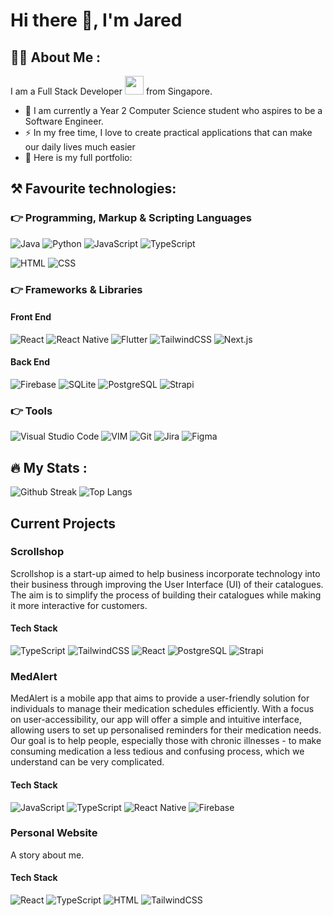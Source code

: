 # Hi there 👋, I'm Jared

## :man_technologist: About Me :
I am a Full Stack Developer <img src="https://media.giphy.com/media/WUlplcMpOCEmTGBtBW/giphy.gif" width="30"> from Singapore.
- :telescope: I am currently a Year 2 Computer Science student who aspires to be a Software Engineer.
- :zap: In my free time, I love to create practical applications that can make our daily lives much easier
- :book: Here is my full portfolio: 

## ⚒️ Favourite technologies:
### 👉 Programming, Markup & Scripting Languages

![Java](https://img.shields.io/badge/Java-ED8B00?style=for-the-badge&logo=java&logoColor=white)
![Python](https://img.shields.io/badge/Python-14354C?style=for-the-badge&logo=python&logoColor=white)
![JavaScript](https://img.shields.io/badge/JavaScript-F7DF1E?style=for-the-badge&logo=JavaScript&logoColor=white)
![TypeScript](https://img.shields.io/badge/TypeScript-007ACC?style=for-the-badge&logo=typescript&logoColor=white)

![HTML](https://img.shields.io/badge/HTML-e34c26?style=for-the-badge&logo=html5&logoColor=white)
![CSS](https://img.shields.io/badge/CSS-2965f1?&style=for-the-badge&logo=css3&logoColor=white)

### 👉 Frameworks & Libraries
#### Front End
![React](https://img.shields.io/badge/React-20232A?style=for-the-badge&logo=react&logoColor=61DAFB)
![React Native](https://img.shields.io/badge/react_native-%2320232a.svg?style=for-the-badge&logo=react&logoColor=%2361DAFB)
![Flutter](https://img.shields.io/badge/Flutter-black.svg?logo=flutter&logoColor=027DFD&style=for-the-badge)
![TailwindCSS](https://img.shields.io/badge/Tailwind_CSS-38B2AC?style=for-the-badge&logo=tailwind-css&logoColor=white)
![Next.js](https://img.shields.io/badge/next.js-000000?style=for-the-badge&logo=nextdotjs&logoColor=white)

#### Back End
![Firebase](https://img.shields.io/badge/Firebase-yellow.svg?logo=firebase&logoColor=red&style=for-the-badge)
![SQLite](https://img.shields.io/badge/SQLite-07405E?style=for-the-badge&logo=sqlite&logoColor=white)
![PostgreSQL](https://img.shields.io/badge/PostgreSQL-316192?style=for-the-badge&logo=postgresql&logoColor=white)
![Strapi](https://img.shields.io/badge/Strapi-black.svg?logo=strapi&logoColor=8e76ff&style=for-the-badge)


### 👉 Tools

![Visual Studio Code](https://img.shields.io/badge/Visual_Studio_Code-0078D4?style=for-the-badge&logo=visual%20studio%20code&logoColor=white)
![VIM](https://img.shields.io/badge/VIM-%2311AB00.svg?&style=for-the-badge&logo=vim&logoColor=white)
![Git](https://img.shields.io/badge/GIT-E44C30?style=for-the-badge&logo=git&logoColor=white)
![Jira](https://img.shields.io/badge/Jira-0052CC?style=for-the-badge&logo=Jira&logoColor=white)
![Figma](https://img.shields.io/badge/Figma-F24E1E.svg?logo=figma&logoColor=white&style=for-the-badge)

## :fire: My Stats :
![Github Streak](https://github-readme-streak-stats.herokuapp.com/?user=jajared&theme=dark&background=000000)
![Top Langs](https://github-readme-stats.vercel.app/api/top-langs/?username=jajared&layout=compact&theme=vision-friendly-dark)

## Current Projects

### Scrollshop
Scrollshop is a start-up aimed to help business incorporate technology into their business through improving the User Interface (UI) of their catalogues. The aim is to simplify the process of building their catalogues while making it more interactive for customers.
#### Tech Stack
![TypeScript](https://img.shields.io/badge/TypeScript-007ACC?style=for-the-badge&logo=typescript&logoColor=white)
![TailwindCSS](https://img.shields.io/badge/Tailwind_CSS-38B2AC?style=for-the-badge&logo=tailwind-css&logoColor=white)
![React](https://img.shields.io/badge/React-20232A?style=for-the-badge&logo=react&logoColor=61DAFB)
![PostgreSQL](https://img.shields.io/badge/PostgreSQL-316192?style=for-the-badge&logo=postgresql&logoColor=white)
![Strapi](https://img.shields.io/badge/Strapi-black.svg?logo=strapi&logoColor=8e76ff&style=for-the-badge)


### MedAlert
MedAlert is a mobile app that aims to provide a user-friendly solution for individuals to manage their medication schedules efficiently. With a focus on user-accessibility, our app will offer a simple and intuitive interface, allowing users to set up personalised reminders for their medication needs. Our goal is to help people, especially those with chronic illnesses - to make consuming medication a less tedious and confusing process, which we understand can be very complicated.
#### Tech Stack
![JavaScript](https://img.shields.io/badge/JavaScript-F7DF1E?style=for-the-badge&logo=JavaScript&logoColor=white)
![TypeScript](https://img.shields.io/badge/TypeScript-007ACC?style=for-the-badge&logo=typescript&logoColor=white)
![React Native](https://img.shields.io/badge/react_native-%2320232a.svg?style=for-the-badge&logo=react&logoColor=%2361DAFB)
![Firebase](https://img.shields.io/badge/Firebase-yellow.svg?logo=firebase&logoColor=red&style=for-the-badge)

### Personal Website
A story about me.
#### Tech Stack
![React](https://img.shields.io/badge/React-20232A?style=for-the-badge&logo=react&logoColor=61DAFB)
![TypeScript](https://img.shields.io/badge/TypeScript-007ACC?style=for-the-badge&logo=typescript&logoColor=white)
![HTML](https://img.shields.io/badge/HTML-e34c26?style=for-the-badge&logo=html5&logoColor=white)
![TailwindCSS](https://img.shields.io/badge/Tailwind_CSS-38B2AC?style=for-the-badge&logo=tailwind-css&logoColor=white)
